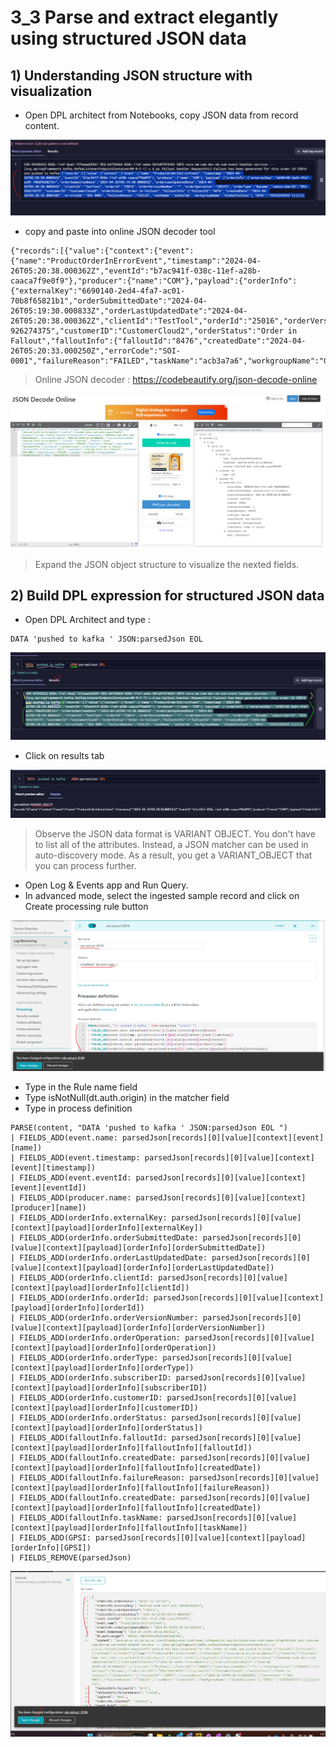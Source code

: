 # 3_3 Parse and extract elegantly using structured JSON data 

## 1) Understanding JSON structure with visualization
- Open DPL architect from Notebooks, copy JSON data from record content.

![JSONdata](https://github.com/hakansuku/D1APACTraining/blob/main/images/DPL/visualizeJSON.png?raw=true)

- copy and paste into online JSON decoder tool 

```
{"records":[{"value":{"context":{"event":{"name":"ProductOrderInErrorEvent","timestamp":"2024-04-26T05:20:38.000362Z","eventId":"b7ac941f-038c-11ef-a28b-caaca7f9e0f9"},"producer":{"name":"COM"},"payload":{"orderInfo":{"externalKey":"6690140-2ed4-4fa7-ac01-70b8f65821b1","orderSubmittedDate":"2024-04-26T05:19:30.000833Z","orderLastUpdatedDate":"2024-04-26T05:20:38.000362Z","clientId":"TestTool","orderId":"25016","orderVersionNumber":"1","orderOperation":"CREATE","orderType":"Resume","subscriberID":"REG-926274375","customerID":"CustomerCloud2","orderStatus":"Order in Fallout","falloutInfo":{"falloutId":"8476","createdDate":"2024-04-26T05:20:33.000250Z","errorCode":"SOI-0001","failureReason":"FAILED","taskName":"acb3a7a6","workgroupName":"GlobalFallout"},"GPSI":"19525295333"}}}}}]}
```

> Online JSON decoder : https://codebeautify.org/json-decode-online

![JSONdata](https://github.com/hakansuku/D1APACTraining/blob/main/images/DPL/visualJSON.png?raw=true)

> Expand the JSON object structure to visualize the nexted fields.

## 2) Build DPL expression for structured JSON data

- Open DPL Architect and type :
```
DATA 'pushed to kafka ' JSON:parsedJson EOL 
```

![JSONdata](https://github.com/hakansuku/D1APACTraining/blob/main/images/DPL/JSONvariantobject.png?raw=true)

- Click on results tab

![JSONdata](https://github.com/hakansuku/D1APACTraining/blob/main/images/DPL/resultvariantobject.png?raw=true)

> Observe the JSON data format is VARIANT OBJECT. You don't have to list all of the attributes. Instead, a JSON matcher can be used in auto-discovery mode. As a result, you get a VARIANT_OBJECT that you can process further.

- Open Log & Events app and Run Query.
- In advanced mode, select the ingested sample record and click on Create processing rule button 

![JSONdata](https://github.com/hakansuku/D1APACTraining/blob/main/images/DPL/JSONmkrule.png?raw=true)

- Type in the Rule name field
- Type isNotNull(dt.auth.origin) in the matcher field
- Type in process definition

```
PARSE(content, "DATA 'pushed to kafka ' JSON:parsedJson EOL ")
| FIELDS_ADD(event.name: parsedJson[records][0][value][context][event][name])
| FIELDS_ADD(event.timestamp: parsedJson[records][0][value][context][event][timestamp])
| FIELDS_ADD(event.eventId: parsedJson[records][0][value][context][event][eventId])
| FIELDS_ADD(producer.name: parsedJson[records][0][value][context][producer][name])
| FIELDS_ADD(orderInfo.externalKey: parsedJson[records][0][value][context][payload][orderInfo][externalKey])
| FIELDS_ADD(orderInfo.orderSubmittedDate: parsedJson[records][0][value][context][payload][orderInfo][orderSubmittedDate])
| FIELDS_ADD(orderInfo.orderLastUpdatedDate: parsedJson[records][0][value][context][payload][orderInfo][orderLastUpdatedDate])
| FIELDS_ADD(orderInfo.clientId: parsedJson[records][0][value][context][payload][orderInfo][clientId])
| FIELDS_ADD(orderInfo.orderId: parsedJson[records][0][value][context][payload][orderInfo][orderId])
| FIELDS_ADD(orderInfo.orderVersionNumber: parsedJson[records][0][value][context][payload][orderInfo][orderVersionNumber])
| FIELDS_ADD(orderInfo.orderOperation: parsedJson[records][0][value][context][payload][orderInfo][orderOperation])
| FIELDS_ADD(orderInfo.orderType: parsedJson[records][0][value][context][payload][orderInfo][orderType])
| FIELDS_ADD(orderInfo.subscriberID: parsedJson[records][0][value][context][payload][orderInfo][subscriberID])
| FIELDS_ADD(orderInfo.customerID: parsedJson[records][0][value][context][payload][orderInfo][customerID])
| FIELDS_ADD(orderInfo.orderStatus: parsedJson[records][0][value][context][payload][orderInfo][orderStatus])
| FIELDS_ADD(falloutInfo.falloutId: parsedJson[records][0][value][context][payload][orderInfo][falloutInfo][falloutId])
| FIELDS_ADD(falloutInfo.createdDate: parsedJson[records][0][value][context][payload][orderInfo][falloutInfo][createdDate])
| FIELDS_ADD(falloutInfo.failureReason: parsedJson[records][0][value][context][payload][orderInfo][falloutInfo][failureReason])
| FIELDS_ADD(falloutInfo.createdDate: parsedJson[records][0][value][context][payload][orderInfo][falloutInfo][createdDate])
| FIELDS_ADD(falloutInfo.taskName: parsedJson[records][0][value][context][payload][orderInfo][falloutInfo][taskName])
| FIELDS_ADD(GPSI: parsedJson[records][0][value][context][payload][orderInfo][GPSI])
| FIELDS_REMOVE(parsedJson)
```

![JSONdata](https://github.com/hakansuku/D1APACTraining/blob/main/images/DPL/JSONtestrun123.png?raw=true)
